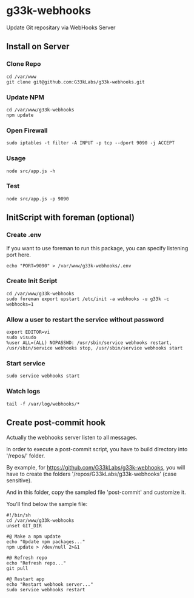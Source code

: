 g33k-webhooks
=============

Update Git repositary via WebHooks Server


Install on Server
-----------------

### Clone Repo
```
cd /var/www
git clone git@github.com:G33kLabs/g33k-webhooks.git
```

### Update NPM
```
cd /var/www/g33k-webhooks
npm update
```

### Open Firewall
```
sudo iptables -t filter -A INPUT -p tcp --dport 9090 -j ACCEPT
```

### Usage
```
node src/app.js -h
```

### Test
```
node src/app.js -p 9090
```


InitScript with foreman (optional)
----------------------------------

### Create .env

If you want to use foreman to run this package, you can specify listening port here.

```
echo "PORT=9090" > /var/www/g33k-webhooks/.env
```

### Create Init Script
```
cd /var/www/g33k-webhooks
sudo foreman export upstart /etc/init -a webhooks -u g33k -c webhooks=1
```

### Allow a user to restart the service without password
```
export EDITOR=vi
sudo visudo
%user ALL=(ALL) NOPASSWD: /usr/sbin/service webhooks restart, /usr/sbin/service webhooks stop, /usr/sbin/service webhooks start
```

### Start service 
```
sudo service webhooks start
```

### Watch logs
```
tail -f /var/log/webhooks/*
```


Create post-commit hook
-----------------------

Actually the webhooks server listen to all messages.

In order to execute a post-commit script, you have to build directory into '/repos/' folder.

By example, for https://github.com/G33kLabs/g33k-webhooks, you will have to create the folders '/repos/G33kLabs/g33k-webhooks' (case sensitive).

And in this folder, copy the sampled file 'post-commit' and customize it.

You'll find below the sample file: 

```
#!/bin/sh
cd /var/www/g33k-webhooks
unset GIT_DIR

#@ Make a npm update
echo "Update npm packages..."
npm update > /dev/null 2>&1 

#@ Refresh repo
echo "Refresh repo..."
git pull

#@ Restart app
echo "Restart webhook server..."
sudo service webhooks restart
```